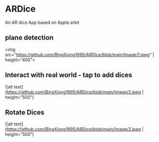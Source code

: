 # ARDice
An AR dice App based on Apple arkit

## plane detection
<img src="https://github.com/BingXiong1995/ARDice/blob/main/Image/1.jpeg" | height="400">

## Interact with real world - tap to add dices
![alt text](https://github.com/BingXiong1995/ARDice/blob/main/Image/2.jpeg | height="500")

## Rotate Dices
![alt text](https://github.com/BingXiong1995/ARDice/blob/main/Image/3.jpeg | height="500")
